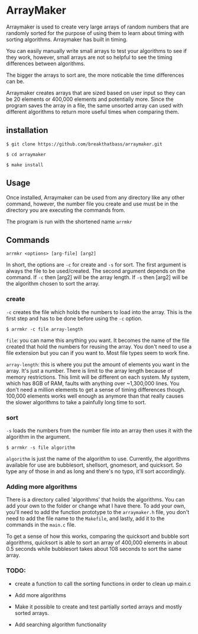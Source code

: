 # ArrayMaker

Arraymaker is used to create very large arrays of random numbers that are randomly sorted for the purpose of using them to learn about timing with sorting algorithms. Arraymaker has built in timing.

You can easily manually write small arrays to test your algorithms to see if they work, however, small arrays are not so helpful to see the timing differences between algorithms.

The bigger the arrays to sort are, the more noticable the time differences can be.

Arraymaker creates arrays that are sized based on user input so they can be 20 elements or 400,000 elements and potentially more. Since the program saves the array in a file, the same unsorted array can used with different algorithms to return more useful times when comparing them.


## installation
```
$ git clone https://github.com/breakthatbass/arraymaker.git

$ cd arraymaker

$ make install
```

## Usage

Once installed, Arraymaker can be used from any directory like any other command, however, the number file you create and use must be in the directory you are executing the commands from. 

The program is run with the shortened name ```arrmkr```

## Commands

```
arrmkr <options> [arg-file] [arg2]
```

In short, the options are ```-c``` for create and ```-s``` for sort. The first argument is always the file to be used/created. The second argument depends on the command. If ```-c``` then [arg2] will be the array length. If ```-s``` then [arg2] will be the algorithm chosen to sort the array.

### create

```-c``` creates the file which holds the numbers to load into the array. This is the first step and has to be done before using the ```-c``` option.

```
$ arrmkr -c file array-length
```

```file```: you can name this anything you want. It becomes the name of the file created that hold the numbers for reusing the array. You don't need to use a file extension but you can if you want to. Most file types seem to work fine.

```array-length```: this is where you put the amount of elements you want in the array. It's just a number. There is limit to the array length because of memory restrictions. This limit will be different on each system. My system, which has 8GB of RAM, faults with anything over ~1,300,000 lines. You don't need a million elements to get a sense of timing differences though. 100,000 elements works well enough as anymore than that really causes the slower algorithms to take a painfully long time to sort. 

### sort

```-s``` loads the numbers from the number file into an array then uses it with the algorithm in the argument.

```
$ arrmkr -s file algorithm
```
```algorithm``` is just the name of the algorithm to use. Currently, the algorithms available for use are bubblesort, shellsort, gnomesort, and quicksort. So type any of those in and as long and there's no typo, it'll sort accordingly.

### Adding more algorithms

There is a directory called 'algorithms' that holds the algorithms. You can add your own to the folder or change what I have there. To add your own, you'll need to add the function prototype to the ```arraymaker.h``` file, you don't need to add the file name to the ```Makefile```, and lastly, add it to the commands in the ```main.c``` file.

To get a sense of how this works, comparing the quicksort and bubble sort algorithms, quicksort is able to sort an array of 400,000 elements in about 0.5 seconds while bubblesort takes about 108 seconds to sort the same array. 

### TODO:
- create a function to call the sorting functions in order to clean up main.c

- Add more algorithms

- Make it possible to create and test partially sorted arrays and mostly sorted arrays.

- Add searching algorithm functionality
